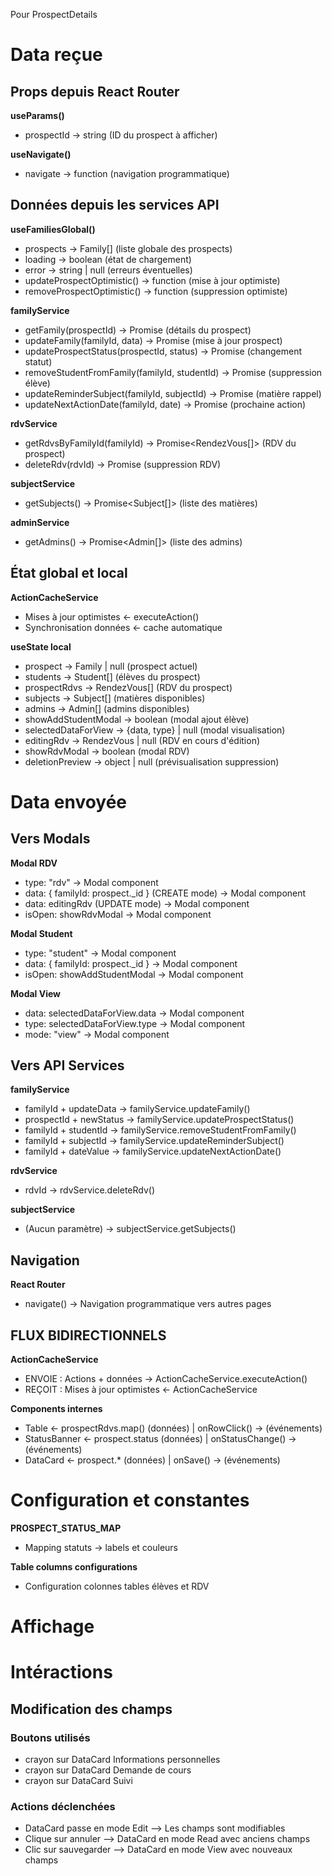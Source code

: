 Pour ProspectDetails

# Data reçue

## Props depuis React Router

**useParams()**

- prospectId → string (ID du prospect à afficher)

**useNavigate()**

- navigate → function (navigation programmatique)

## Données depuis les services API

**useFamiliesGlobal()**

- prospects → Family[] (liste globale des prospects)
- loading → boolean (état de chargement)
- error → string | null (erreurs éventuelles)
- updateProspectOptimistic() → function (mise à jour optimiste)
- removeProspectOptimistic() → function (suppression optimiste)

**familyService**

- getFamily(prospectId) → Promise<Family> (détails du prospect)
- updateFamily(familyId, data) → Promise<Family> (mise à jour prospect)
- updateProspectStatus(prospectId, status) → Promise<Family> (changement statut)
- removeStudentFromFamily(familyId, studentId) → Promise<void> (suppression élève)
- updateReminderSubject(familyId, subjectId) → Promise<Family> (matière rappel)
- updateNextActionDate(familyId, date) → Promise<Family> (prochaine action)

**rdvService**

- getRdvsByFamilyId(familyId) → Promise<RendezVous[]> (RDV du prospect)
- deleteRdv(rdvId) → Promise<void> (suppression RDV)

**subjectService**

- getSubjects() → Promise<Subject[]> (liste des matières)

**adminService**

- getAdmins() → Promise<Admin[]> (liste des admins)

## État global et local

**ActionCacheService**

- Mises à jour optimistes ← executeAction()
- Synchronisation données ← cache automatique

**useState local**

- prospect → Family | null (prospect actuel)
- students → Student[] (élèves du prospect)
- prospectRdvs → RendezVous[] (RDV du prospect)
- subjects → Subject[] (matières disponibles)
- admins → Admin[] (admins disponibles)
- showAddStudentModal → boolean (modal ajout élève)
- selectedDataForView → {data, type} | null (modal visualisation)
- editingRdv → RendezVous | null (RDV en cours d'édition)
- showRdvModal → boolean (modal RDV)
- deletionPreview → object | null (prévisualisation suppression)

# Data envoyée

## Vers Modals

**Modal RDV**

- type: "rdv" → Modal component
- data: { familyId: prospect.\_id } (CREATE mode) → Modal component
- data: editingRdv (UPDATE mode) → Modal component
- isOpen: showRdvModal → Modal component

**Modal Student**

- type: "student" → Modal component
- data: { familyId: prospect.\_id } → Modal component
- isOpen: showAddStudentModal → Modal component

**Modal View**

- data: selectedDataForView.data → Modal component
- type: selectedDataForView.type → Modal component
- mode: "view" → Modal component

## Vers API Services

**familyService**

- familyId + updateData → familyService.updateFamily()
- prospectId + newStatus → familyService.updateProspectStatus()
- familyId + studentId → familyService.removeStudentFromFamily()
- familyId + subjectId → familyService.updateReminderSubject()
- familyId + dateValue → familyService.updateNextActionDate()

**rdvService**

- rdvId → rdvService.deleteRdv()

**subjectService**

- (Aucun paramètre) → subjectService.getSubjects()

## Navigation

**React Router**

- navigate() → Navigation programmatique vers autres pages

## FLUX BIDIRECTIONNELS

**ActionCacheService**

- ENVOIE : Actions + données → ActionCacheService.executeAction()
- REÇOIT : Mises à jour optimistes ← ActionCacheService

**Components internes**

- Table ← prospectRdvs.map() (données) | onRowClick() → (événements)
- StatusBanner ← prospect.status (données) | onStatusChange() → (événements)
- DataCard ← prospect.\* (données) | onSave() → (événements)

# Configuration et constantes

**PROSPECT_STATUS_MAP**

- Mapping statuts → labels et couleurs

**Table columns configurations**

- Configuration colonnes tables élèves et RDV

# Affichage

# Intéractions

## Modification des champs

### Boutons utilisés

- crayon sur DataCard Informations personnelles
- crayon sur DataCard Demande de cours
- crayon sur DataCard Suivi

### Actions déclenchées

- DataCard passe en mode Edit --> Les champs sont modifiables
- Clique sur annuler --> DataCard en mode Read avec anciens champs
- Clic sur sauvegarder --> DataCard en mode View avec nouveaux champs
